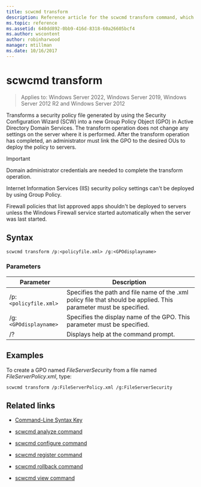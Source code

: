 ```yaml
---
title: scwcmd transform
description: Reference article for the scwcmd transform command, which transforms a security policy file generated by using the Security Configuration Wizard (SCW) into a new Group Policy Object (GPO) in Active Directory Domain Services.
ms.topic: reference
ms.assetid: 640dd892-0bb9-416d-8318-60a26605bcf4
ms.author: wscontent
author: robinharwood
manager: mtillman
ms.date: 10/16/2017
---
```


# scwcmd transform

>Applies to: Windows Server 2022, Windows Server 2019, Windows Server 2012 R2 and Windows Server 2012

Transforms a security policy file generated by using the Security Configuration Wizard (SCW) into a new Group Policy Object (GPO) in Active Directory Domain Services. The transform operation does not change any settings on the server where it is performed. After the transform operation has completed, an administrator must link the GPO to the desired OUs to deploy the policy to servers.

> [!IMPORTANT]
> Domain administrator credentials are needed to complete the transform operation.
>
> Internet Information Services (IIS) security policy settings can't be deployed by using Group Policy.
>
> Firewall policies that list approved apps shouldn't be deployed to servers unless the Windows Firewall service started automatically when the server was last started.

## Syntax

```
scwcmd transform /p:<policyfile.xml> /g:<GPOdisplayname>
```

### Parameters

| Parameter | Description |
|--|--|
| /p:`<policyfile.xml>` | Specifies the path and file name of the .xml policy file that should be applied. This parameter must be specified. |
| /g:`<GPOdisplayname>` | Specifies the display name of the GPO. This parameter must be specified. |
| /? | Displays help at the command prompt. |

## Examples

To create a GPO named *FileServerSecurity* from a file named *FileServerPolicy.xml*, type:

```
scwcmd transform /p:FileServerPolicy.xml /g:FileServerSecurity
```

## Related links

- [Command-Line Syntax Key](command-line-syntax-key.md)

- [scwcmd analyze command](scwcmd-analyze.md)

- [scwcmd configure command](scwcmd-configure.md)

- [scwcmd register command](scwcmd-register.md)

- [scwcmd rollback command](scwcmd-rollback.md)

- [scwcmd view command](scwcmd-view.md)

